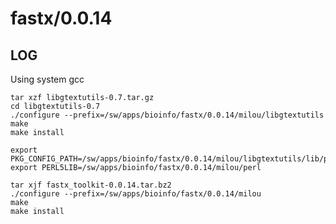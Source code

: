 fastx/0.0.14
============

LOG
---

Using system gcc

    tar xzf libgtextutils-0.7.tar.gz
    cd libgtextutils-0.7
    ./configure --prefix=/sw/apps/bioinfo/fastx/0.0.14/milou/libgtextutils
    make
    make install

    export PKG_CONFIG_PATH=/sw/apps/bioinfo/fastx/0.0.14/milou/libgtextutils/lib/pkgconfig:$PKG_CONFIG_PATH
    export PERL5LIB=/sw/apps/bioinfo/fastx/0.0.14/milou/perl

    tar xjf fastx_toolkit-0.0.14.tar.bz2
    ./configure --prefix=/sw/apps/bioinfo/fastx/0.0.14/milou
    make
    make install
